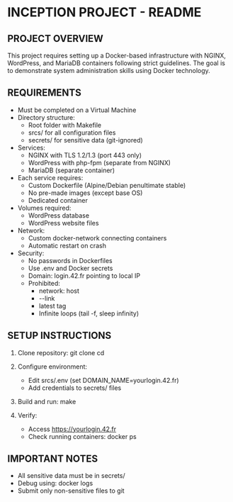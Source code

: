 # INCEPTION PROJECT - README

## PROJECT OVERVIEW
This project requires setting up a Docker-based infrastructure with NGINX, WordPress, and MariaDB containers following strict guidelines. The goal is to demonstrate system administration skills using Docker technology.

## REQUIREMENTS
- Must be completed on a Virtual Machine
- Directory structure:
  - Root folder with Makefile
  - srcs/ for all configuration files
  - secrets/ for sensitive data (git-ignored)
- Services:
  - NGINX with TLS 1.2/1.3 (port 443 only)
  - WordPress with php-fpm (separate from NGINX)
  - MariaDB (separate container)
- Each service requires:
  - Custom Dockerfile (Alpine/Debian penultimate stable)
  - No pre-made images (except base OS)
  - Dedicated container
- Volumes required:
  - WordPress database
  - WordPress website files
- Network:
  - Custom docker-network connecting containers
  - Automatic restart on crash
- Security:
  - No passwords in Dockerfiles
  - Use .env and Docker secrets
  - Domain: login.42.fr pointing to local IP
  - Prohibited:
    - network: host
    - --link
    - latest tag
    - Infinite loops (tail -f, sleep infinity)

## SETUP INSTRUCTIONS
1. Clone repository:
   git clone <repo-url>
   cd <project-folder>

2. Configure environment:
   - Edit srcs/.env (set DOMAIN_NAME=yourlogin.42.fr)
   - Add credentials to secrets/ files

3. Build and run:
   make

4. Verify:
   - Access https://yourlogin.42.fr
   - Check running containers: docker ps

## IMPORTANT NOTES
- All sensitive data must be in secrets/
- Debug using: docker logs <container>
- Submit only non-sensitive files to git
